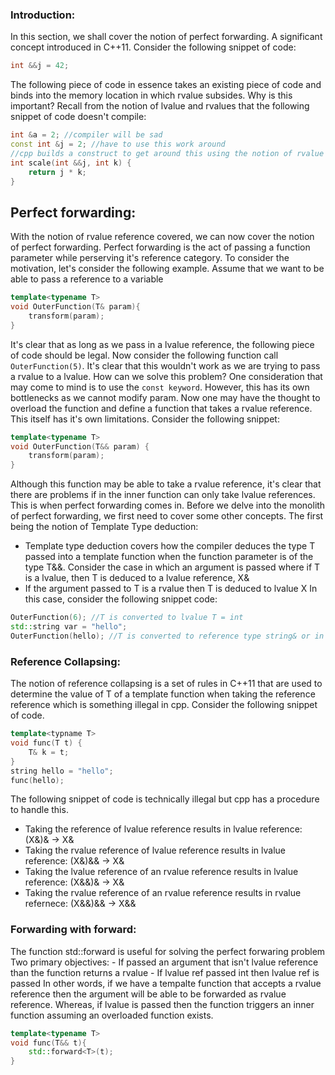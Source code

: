 ### Introduction:
In this section, we shall cover the notion of perfect forwarding. 
A significant concept introduced in C++11.
Consider the following snippet of code:
```cpp
int &&j = 42;
```
The following piece of code in essence takes an existing piece of code and binds into the memory location in which rvalue subsides. 
Why is this important?
Recall from the notion of lvalue and rvalues that the following snippet of code doesn't compile:
```cpp
int &a = 2; //compiler will be sad 
const int &j = 2; //have to use this work around 
//cpp builds a construct to get around this using the notion of rvalue
int scale(int &&j, int k) {
    return j * k;
}
```
## Perfect forwarding:
With the notion of rvalue reference covered, we can now cover the notion of perfect forwarding.
Perfect forwarding is the act of passing a function parameter while perserving it's reference category.
To consider the motivation, let's consider the following example.
Assume that we want to be able to pass a reference to a variable 
```cpp
template<typename T> 
void OuterFunction(T& param){
    transform(param);
}
```
It's clear that as long as we pass in a lvalue reference, the following piece of code should be legal.
Now consider the following function call `OuterFunction(5)`. It's clear that this wouldn't work as we are trying to pass a rvalue to a lvalue.
How can we solve this problem?
One consideration that may come to mind is to use the `const keyword`. However, this has its own bottlenecks as we cannot modify param.
Now one may have the thought to overload the function and define a function that takes a rvalue reference. This itself has it's own limitations.
Consider the following snippet:
```cpp
template<typename T> 
void OuterFunction(T&& param) {
    transform(param);
}

```
Although this function may be able to take a rvalue reference, it's clear that there are problems if in the inner function can only take lvalue references.
This is when perfect forwarding comes in. Before we delve into the monolith of perfect forwarding, we first need to cover some other concepts.
The first being the notion of Template Type deduction:
- Template type deduction covers how the compiler deduces the type T passed into a template function when the function parameter is of the type T&&.
Consider the case in which an argument is passed where if T is a lvalue, then T is deduced to a lvalue reference, X&
- If the argument passed to T is a rvalue then T is deduced to lvalue X
In this case, consider the following snippet code:
```cpp
OuterFunction(6); //T is converted to lvalue T = int  
std::string var = "hello";
OuterFunction(hello); //T is converted to reference type string& or in other words T = string&

```
### Reference Collapsing:
The notion of reference collapsing is a set of rules in C++11 that are used to determine the value of T of a template function when taking the reference reference which is something illegal in cpp.
Consider the following snippet of code. 
```cpp
template<typname T>
void func(T t) {
    T& k = t;
}
string hello = "hello";
func(hello);
```
The following snippet of code is technically illegal but cpp has a procedure to handle this.
- Taking the reference of lvalue reference results in lvalue reference: (X&)& -> X& 
- Taking the rvalue reference of lvalue reference results in lvalue reference: (X&)&& -> X&
- Taking the lvalue reference of an rvalue reference results in lvalue reference:  (X&&)& -> X&
- Taking the rvalue reference of an rvalue reference results in rvalue refernece: (X&&)&& -> X&&
### Forwarding with forward:
The function std::forward is useful for solving the perfect forwaring problem 
Two primary objectives:
    - If passed an argument that isn't lvalue reference than the function returns a rvalue
    - If lvalue ref passed int then lvalue ref is passed
In other words, if we have a tempalte function that accepts a rvalue reference then the argument will be able to be forwarded as rvalue reference.
Whereas, if lvalue is passed then the function triggers an inner function assuming an overloaded function exists.
```cpp
template<typename T>
void func(T&& t){
    std::forward<T>(t);
}
```

